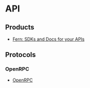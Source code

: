 # API

## Products

- [Fern: SDKs and Docs for your APIs](https://buildwithfern.com/)

## Protocols

### OpenRPC

- [OpenRPC](https://open-rpc.org/)